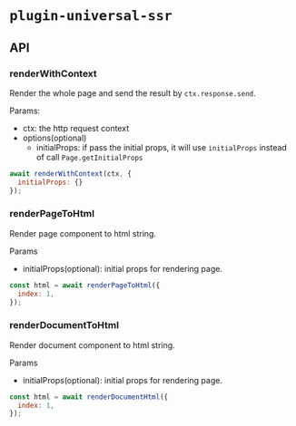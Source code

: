 # `plugin-universal-ssr`

## API

### renderWithContext

Render the whole page and send the result by `ctx.response.send`.

Params: 
* ctx: the http request context
* options(optional)
  * initialProps: if pass the initial props, it will use `initialProps` instead of call `Page.getInitialProps`

```js
await renderWithContext(ctx, {
  initialProps: {}
});
```

### renderPageToHtml

Render page component to html string.

Params
* initialProps(optional): initial props for rendering page.

```js
const html = await renderPageToHtml({
  index: 1,
});
```

### renderDocumentToHtml

Render document component to html string.

Params
* initialProps(optional): initial props for rendering page.

```js
const html = await renderDocumentHtml({
  index: 1,
});
```